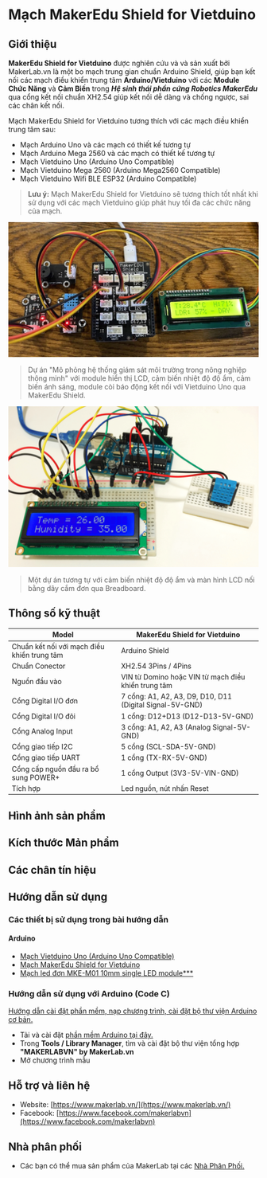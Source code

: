 # Mạch MakerEdu Shield for Vietduino

## Giới thiệu

**MakerEdu Shield for Vietduino** được nghiên cứu và và sản xuất bởi MakerLab.vn là một bo mạch trung gian chuẩn Arduino Shield, giúp bạn kết nối các mạch điều khiển trung tâm **Arduino/Vietduino** với các **Module Chức Năng** và **Cảm Biến** trong _**Hệ sinh thái phần cứng Robotics MakerEdu**_ qua cổng kết nối chuẩn XH2.54 giúp kết nối dễ dàng và chống ngược, sai các chân kết nối.

Mạch MakerEdu Shield for Vietduino tương thích với các mạch điều khiển trung tâm sau:

- Mạch Arduino Uno và các mạch có thiết kế tương tự
- Mạch Arduino Mega 2560 và các mạch có thiết kế tương tự
- Mạch Vietduino Uno (Arduino Uno Compatible)
- Mạch Vietduino Mega 2560 (Arduino Mega2560 Compatible)
- Mạch Vietduino Wifi BLE ESP32 (Arduino Compatible)

> **Lưu ý:**
Mạch MakerEdu Shield for Vietduino sẽ tương thích tốt nhất khi sử dụng với các mạch Vietduino giúp phát huy tối đa các chức năng của mạch.

![](Vuno_shield1.jpg)

> Dự án "Mô phỏng hệ thống giám sát môi trường trong nông nghiệp thông minh" với module hiển thị LCD, cảm biến nhiệt độ độ ẩm, cảm biến ánh sáng, module còi báo động kết nối với Vietduino Uno qua MakerEdu Shield.

![](Vuno_shield2.jpg)

> Một dự án tương tự với cảm biến nhiệt độ độ ẩm và màn hình LCD nối bằng dây cắm đơn qua Breadboard.
## Thông số kỹ thuật
<table><thead>
  <tr>
    <th>Model</th>
    <th>MakerEdu Shield for Vietduino</th>
  </tr></thead>
<tbody>
  <tr>
    <td>Chuẩn kết nối với mạch điều khiển trung tâm</td>
    <td>Arduino Shield</td>
  </tr>
  <tr>
    <td>Chuẩn Conector</td>
    <td>XH2.54 3Pins / 4Pins</td>
  </tr>
  <tr>
    <td>Nguồn đầu vào</td>
    <td>VIN từ Domino hoặc VIN từ mạch điều khiển trung tâm</td>
  </tr>
  <tr>
    <td>Cổng Digital I/O đơn</td>
    <td>7 cổng: A1, A2, A3, D9, D10, D11 (Digital Signal-5V-GND)</td>
  </tr>
  <tr>
    <td>Cổng Digital I/O đôi</td>
    <td>1 cổng: D12+D13 (D12-D13-5V-GND)</td>
  </tr>
  <tr>
    <td>Cổng Analog Input</td>
    <td>3 cổng: A1, A2, A3 (Analog Signal-5V-GND)</td>
  </tr>
  <tr>
    <td>Cổng giao tiếp I2C</td>
    <td>5 cổng (SCL-SDA-5V-GND)</td>
  </tr>
  <tr>
    <td>Cổng giao tiếp UART</td>
    <td>1 cổng (TX-RX-5V-GND)</td>
  </tr>
  <tr>
    <td>Cổng cấp nguồn đầu ra bổ sung POWER+</td>
    <td>1 cổng Output (3V3-5V-VIN-GND)</td>
  </tr>
  <tr>
    <td>Tích hợp</td>
    <td>Led nguồn, nút nhấn Reset</td>
  </tr>
</tbody></table>

## Hình ảnh sản phẩm

## Kích thước Mản phẩm

## Các chân tín hiệu

## Hướng dẫn sử dụng

### Các thiết bị sử dụng trong bài hướng dẫn

#### Arduino

- [Mạch Vietduino Uno (Arduino Uno Compatible)](https://www.makerlab.vn/vuno)
- [Mạch MakerEdu Shield for Vietduino]()
- [Mạch led đơn MKE-M01 10mm single LED module***]()

### Hướng dẫn sử dụng với Arduino (Code C)
  
[Hướng dẫn cài đặt phần mềm, nạp chương trình, cài đặt bộ thư viện Arduino cơ bản.](https://github.com/makerlabvn/Arduino-Vietduino)

- Tải và cài đặt [phần mềm Arduino tại đây.](https://www.arduino.cc/en/software)
- Trong **Tools / Library Manager**, tìm và cài đặt bộ thư viện tổng hợp **"MAKERLABVN" by MakerLab.vn**
- Mở chương trình mẫu

## Hỗ trợ và liên hệ

- Website: [https://www.makerlab.vn/](https://www.makerlab.vn/)
- Facebook: [https://www.facebook.com/makerlabvn](https://www.facebook.com/makerlabvn)

## Nhà phân phối

- Các bạn có thể mua sản phẩm của MakerLab tại các [Nhà Phân Phối.](https://www.makerlab.vn/distributor/)
